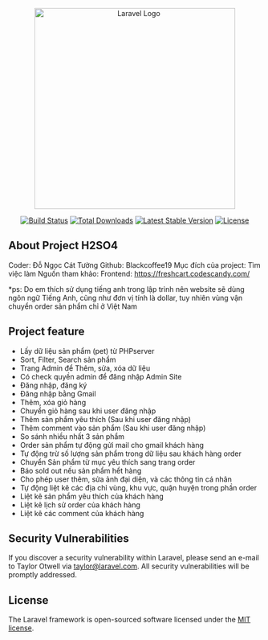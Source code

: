 <p align="center"><a href="https://laravel.com" target="_blank"><img src="https://raw.githubusercontent.com/laravel/art/master/logo-lockup/5%20SVG/2%20CMYK/1%20Full%20Color/laravel-logolockup-cmyk-red.svg" width="400" alt="Laravel Logo"></a></p>

<p align="center">
<a href="https://github.com/laravel/framework/actions"><img src="https://github.com/laravel/framework/workflows/tests/badge.svg" alt="Build Status"></a>
<a href="https://packagist.org/packages/laravel/framework"><img src="https://img.shields.io/packagist/dt/laravel/framework" alt="Total Downloads"></a>
<a href="https://packagist.org/packages/laravel/framework"><img src="https://img.shields.io/packagist/v/laravel/framework" alt="Latest Stable Version"></a>
<a href="https://packagist.org/packages/laravel/framework"><img src="https://img.shields.io/packagist/l/laravel/framework" alt="License"></a>
</p>

## About Project H2SO4
Coder: Đỗ Ngọc Cát Tường
Github: Blackcoffee19
Mục đích của project: Tìm việc làm
Nguồn tham khảo: 
Frontend: https://freshcart.codescandy.com/

*ps: Do em thích sử dụng tiếng anh trong lập trình nên website sẽ dùng ngôn ngữ Tiếng Anh, cũng như đơn vị tính là dollar, tuy nhiên vùng vận chuyển order sản phẩm chỉ ở Việt Nam 
## Project feature
- Lấy dữ liệu sản phẩm (pet) từ PHPserver
- Sort, Filter, Search sản phẩm
- Trang Admin để Thêm, sửa, xóa dữ liệu
- Có check quyền admin để đăng nhập Admin Site 
- Đăng nhập, đăng ký
- Đăng nhập bằng Gmail 
- Thêm, xóa giỏ hàng
- Chuyển giỏ hàng sau khi user đăng nhập
- Thêm sản phẩm yêu thích (Sau khi user đăng nhập)
- Thêm comment vào sản phẩm (Sau khi user đăng nhập)
- So sánh nhiều nhất 3 sản phẩm
- Order sản phẩm tự động gửi mail cho gmail khách hàng
- Tự động trừ số lượng sản phẩm trong dữ liệu sau khách hàng order
- Chuyển Sản phẩm từ mục yêu thích sang trang order
- Báo sold out nếu sản phẩm hểt hàng 
- Cho phép user thêm, sửa ảnh đại diện, và các thông tin cá nhân
- Tự động liệt kê các địa chỉ vùng, khu vực, quận huyện trong phần order
- Liệt kê sản phẩm yêu thích của khách hàng
- Liệt kê lịch sử order của khách hàng
- Liệt kê các comment của khách hàng


## Security Vulnerabilities

If you discover a security vulnerability within Laravel, please send an e-mail to Taylor Otwell via [taylor@laravel.com](mailto:taylor@laravel.com). All security vulnerabilities will be promptly addressed.

## License

The Laravel framework is open-sourced software licensed under the [MIT license](https://opensource.org/licenses/MIT).
